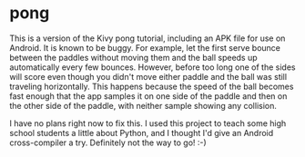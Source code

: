 pong
====

This is a version of the Kivy pong tutorial, including an APK file for use on Android. It is known to be buggy. For example, let the first serve bounce between the paddles without moving them and the ball speeds up automatically every few bounces. However, before too long one of the sides will score even though you didn't move either paddle and the ball was still traveling horizontally. This happens because the speed of the ball becomes fast enough that the app samples it on one side of the paddle and then on the other side of the paddle, with neither sample showing any collision.

I have no plans right now to fix this. I used this project to teach some high school students a little about Python, and I thought I'd give an Android cross-compiler a try. Definitely not the way to go! :-)

